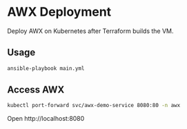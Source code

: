 # AWX Deployment

Deploy AWX on Kubernetes after Terraform builds the VM.

## Usage

```bash
ansible-playbook main.yml
```

## Access AWX

```bash
kubectl port-forward svc/awx-demo-service 8080:80 -n awx
```

Open http://localhost:8080